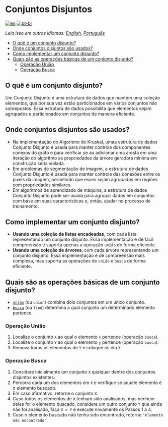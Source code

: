 # Conjuntos Disjuntos

[![en](https://img.shields.io/badge/lang-en-red.svg)](./README.md) [![pt-br](https://img.shields.io/badge/lang-pt--br-green.svg)](README.pt-br.md)

_Leia isso em outros idiomas: [English](README.md), [Português](README.pt-br.md)_

- [O quê é um conjunto disjunto?](#o-quê-é-um-conjunto-disjunto)
- [Onde conjuntos disjuntos são usados?](#onde-conjuntos-disjuntos-são-usados)
- [Como implementar um conjunto disjunto?](#como-implementar-um-conjunto-disjunto)
- [Quais são as operações básicas de um conjunto disjunto?](#quais-são-as-operações-básicas-de-um-conjunto-disjunto)
  - [Operação União](#operação-união)
  - [Operação Busca](#operação-busca)

## O quê é um conjunto disjunto?

Um Conjunto Disjunto é uma estrutura de dados que mantém uma coleção elementos, que por sua vez estão particionados em vários conjuntos não sobrepostos. Essa estrutura de dados possibilita que elementos sejam agrupados e particionados em conjuntos de maneira eficiente.

## Onde conjuntos disjuntos são usados?

- Na implementação do Algoritmo de Kruskal, umaa estrutura de dados Conjunto Disjunto é usada para manter controle dos componentes conexos do grafo e para verificar se ao adicionar uma aresta em uma iteração do algoritmo as propriedades da árvore geradora mínima em construção seria violada.
- Em problemas de segmentação de imagem, a estrutura de dados Conjunto Disjunto é usada para manter controle das conexões entre os pixels da imagem, permitindo que esses sejam agrupados em regiões com propriedades similares.
- Em algoritmos de aprendizado de máquina, a estrutura de dados Conjunto Disjunto pode ser usada para agrupar dados em conjuntos com base em suas características e, então, ajudar no processo de treinamento.

## Como implementar um conjunto disjunto?

- **Usando uma coleção de listas encadeadas**, com cada lista representando um conjunto disjunto. Essa implementação é de fácil compreensão e suporta apenas a operação `união` de forma eficiente.
- **Usando uma coleção de árvores**, com cada árvore representando um conjunto disjunto. Essa implementação é de compreensão mais complexa, mas suporta as operações de `união` e `busca` de forma eficiente.

## Quais são as operações básicas de um conjunto disjunto?

- [`união`](#operação-união) (ou `union`) combina dois conjuntos em um único conjunto.
- [`busca`](#operação-busca) (ou `find`) determina a qual conjunto um determinado elemento pertence.

### Operação União

1. Localize o conjunto `X` ao qual o elemento `x` pertence (operação `busca`).
2. Localize o conjunto `Y` ao qual o elemento `y` pertence (operação `busca`).
3. Remova todos os elementos de `Y` e coloque os em `X`.

### Operação Busca

1. Considere inicialmente um conjunto `X` qualquer dentre dos conjuntos disjuntos existentes.
2. Percorra cada um dos elementos em `X` e verifique se aquele elemento é o elemento buscado.
3. Em caso afirmativo, retorne o conjunto `X`.
4. Caso todos os elementos de `X` tenham sido analisados, mas nenhum deles for o elemento buscado, considere um outro conjunto `Y` que ainda não foi analisado, faça `X = Y` e execute novamente os Passos 1 a 4.
5. Caso o elemento buscado não tenha sido encontrado, retorne `"elemento não encontrado"`.
